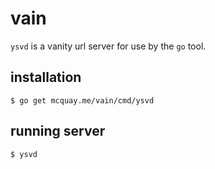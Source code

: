 # vain

`ysvd` is a vanity url server for use by the `go` tool.

## installation

    $ go get mcquay.me/vain/cmd/ysvd

## running server

    $ ysvd
